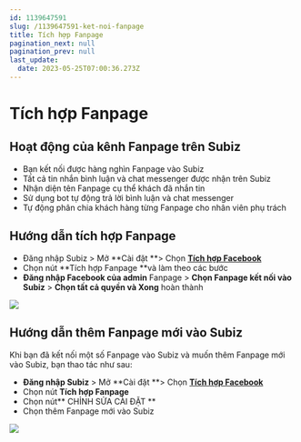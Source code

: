 ```yaml
---
id: 1139647591
slug: /1139647591-ket-noi-fanpage
title: Tích hợp Fanpage
pagination_next: null
pagination_prev: null
last_update:
  date: 2023-05-25T07:00:36.273Z
---
```


# Tích hợp Fanpage





## Hoạt động của kênh Fanpage trên Subiz




- Bạn kết nối được hàng nghìn Fanpage vào Subiz
- Tất cả tin nhắn bình luận và chat messenger được nhận trên Subiz
- Nhận diện tên Fanpage cụ thể khách đã nhắn tin
- Sử dụng bot tự động trả lời bình luận và chat messenger
- Tự động phân chia khách hàng từng Fanpage cho nhân viên phụ trách
## Hướng dẫn tích hợp Fanpage 


- Đăng nhập Subiz > Mở **Cài đặt **> Chọn **[Tích hợp Facebook](https://app.subiz.com.vn/settings/messenger)**
- Chọn nút **Tích hợp Fanpage **và làm theo các bước
- **Đăng nhập Facebook của admin** Fanpage > **Chọn Fanpage kết nối vào Subiz** > **Chọn tất cả quyền và Xong** hoàn thành


![](https://vcdn.subiz-cdn.com/file/firrxrtapxvnocicyfpe_acpxkgumifuoofoosble)

## Hướng dẫn thêm Fanpage mới vào Subiz


Khi bạn đã kết nối một số Fanpage vào Subiz và muốn thêm Fanpage mới vào Subiz, bạn thao tác như sau:



- **Đăng nhập Subiz** > Mở **Cài đặt **> Chọn **[Tích hợp Facebook](https://app.subiz.com.vn/settings/messenger)**
- Chọn nút **Tích hợp Fanpage**
- Chọn nút** CHỈNH SỬA CÀI ĐẶT **
- Chọn thêm Fanpage mới vào Subiz




![](https://vcdn.subiz-cdn.com/file/firrxrtasfawcbnnvqyg_acpxkgumifuoofoosble)